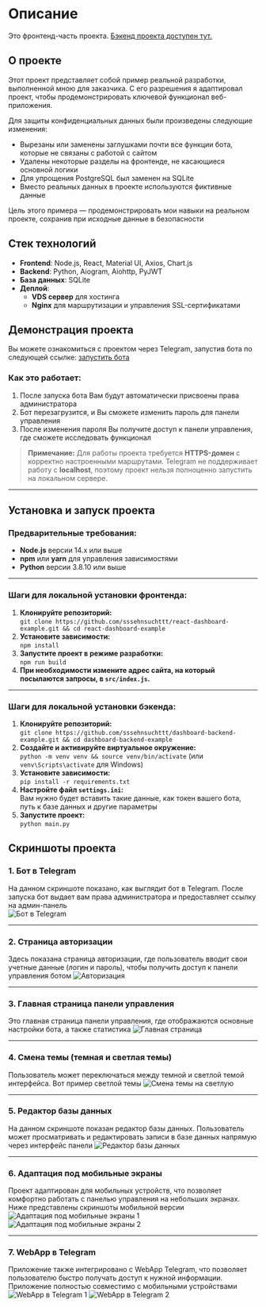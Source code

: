 # Описание

Это фронтенд-часть проекта. [Бэкенд проекта доступен тут.](https://github.com/sssehnsuchttt/dashboard-backend-example/)

## О проекте

Этот проект представляет собой пример реальной разработки, выполненной мною для заказчика. С его разрешения я адаптировал проект, чтобы продемонстрировать ключевой функционал веб-приложения. 

Для защиты конфиденциальных данных были произведены следующие изменения:

- Вырезаны или заменены заглушками почти все функции бота, которые не связаны с работой с сайтом
- Удалены некоторые разделы на фронтенде, не касающиеся основной логики
- Для упрощения PostgreSQL был заменен на SQLite
- Вместо реальных данных в проекте используются фиктивные данные

Цель этого примера — продемонстрировать мои навыки на реальном проекте, сохранив при исходные данные в безопасности

## Стек технологий

- **Frontend**: Node.js, React, Material UI, Axios, Chart.js
- **Backend**: Python, Aiogram, Aiohttp, PyJWT
- **База данных**: SQLite
- **Деплой**:
  - **VDS сервер** для хостинга
  - **Nginx** для маршрутизации и управления SSL-сертификатами
  
## Демонстрация проекта

Вы можете ознакомиться с проектом через Telegram, запустив бота по следующей ссылке: [запустить бота](https://t.me/test081024_bot?start=set_new_admin)

### Как это работает:
1. После запуска бота Вам будут автоматически присвоены права администратора
2. Бот перезагрузится, и Вы сможете изменить пароль для панели управления
3. После изменения пароля Вы получите доступ к панели управления, где сможете исследовать функционал

> **Примечание:** Для работы проекта требуется **HTTPS-домен** с корректно настроенными маршрутами. Telegram не поддерживает работу с **localhost**, поэтому проект нельзя полноценно запустить на локальном сервере.

---

## Установка и запуск проекта

### Предварительные требования:
- **Node.js** версии 14.x или выше
- **npm** или **yarn** для управления зависимостями
- **Python** версии 3.8.10 или выше

---

### Шаги для локальной установки фронтенда:

1. **Клонируйте репозиторий:**<br/>
  `git clone https://github.com/sssehnsuchttt/react-dashboard-example.git && cd react-dashboard-example`
2. **Установите зависимости:**<br/>
   `npm install`
3. **Запустите проект в режиме разработки:**<br/>
   `npm run build`
4. **При необходимости измените адрес сайта, на который посылаются запросы, в `src/index.js`.**

---

### Шаги для локальной установки бэкенда:

1. **Клонируйте репозиторий:**<br/>
  `git clone https://github.com/sssehnsuchttt/dashboard-backend-example.git && cd dashboard-backend-example`
2. **Создайте и активируйте виртуальное окружение:**<br/>
   `python -m venv venv && source venv/bin/activate` (или `venv\Scripts\activate` для Windows)
3. **Установите зависимости:**<br/>
   `pip install -r requirements.txt`
4. **Настройте файл `settings.ini`:**<br/>
   Вам нужно будет вставить такие данные, как токен вашего бота, путь к базе данных и другие параметры
5. **Запустите проект:**<br/>
   `python main.py`

## Скриншоты проекта

### 1. Бот в Telegram
На данном скриншоте показано, как выглядит бот в Telegram. После запуска бот выдает вам права администратора и предоставляет ссылку на админ-панель<br/>
![Бот в Telegram](screenshots/image1.png)

---

### 2. Страница авторизации
Здесь показана страница авторизации, где пользователь вводит свои учетные данные (логин и пароль), чтобы получить доступ к панели управления ботом
![Авторизация](screenshots/image2.png)

---

### 3. Главная страница панели управления
Это главная страница панели управления, где отображаются основные настройки бота, а также статистика
![Главная страница](screenshots/image3.png)

---

### 4. Смена темы (темная и светлая темы)
Пользователь может переключаться между темной и светлой темой интерфейса. Вот пример светлой темы
![Смена темы на светлую](screenshots/image4.png)

---

### 5. Редактор базы данных
На данном скриншоте показан редактор базы данных. Пользователь может просматривать и редактировать записи в базе данных напрямую через интерфейс панели
![Редактор базы данных](screenshots/image5.png)

---

### 6. Адаптация под мобильные экраны
Проект адаптирован для мобильных устройств, что позволяет комфортно работать с панелью управления на небольших экранах. Ниже представлены скриншоты мобильной версии<br/>
![Адаптация под мобильные экраны 1](screenshots/image6.png) ![Адаптация под мобильные экраны 2](screenshots/image7.png)

---

### 7. WebApp в Telegram
Приложение также интегрировано с WebApp Telegram, что позволяет пользователю быстро получать доступ к нужной информации. Приложение полностью совместимо с мобильными устройствами<br/>
![WebApp в Telegram 1](screenshots/image8.png) ![WebApp в Telegram 2](screenshots/image9.png)

